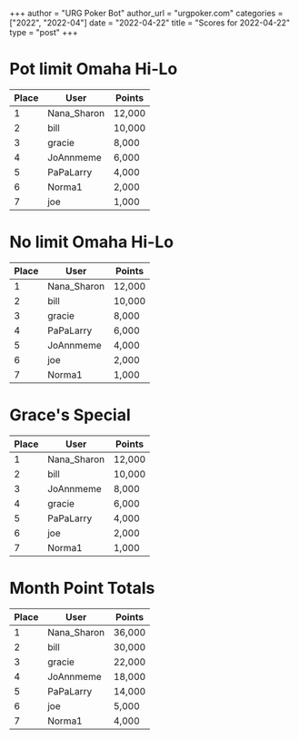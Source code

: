 +++
author = "URG Poker Bot"
author_url = "urgpoker.com"
categories = ["2022", "2022-04"]
date = "2022-04-22"
title = "Scores for 2022-04-22"
type = "post"
+++
# Pot limit Omaha Hi-Lo

| Place | User | Points |
|-------|------|--------|
| 1 | Nana_Sharon | 12,000 |
| 2 | bill | 10,000 |
| 3 | gracie | 8,000 |
| 4 | JoAnnmeme | 6,000 |
| 5 | PaPaLarry | 4,000 |
| 6 | Norma1 | 2,000 |
| 7 | joe | 1,000 |

# No limit Omaha Hi-Lo

| Place | User | Points |
|-------|------|--------|
| 1 | Nana_Sharon | 12,000 |
| 2 | bill | 10,000 |
| 3 | gracie | 8,000 |
| 4 | PaPaLarry | 6,000 |
| 5 | JoAnnmeme | 4,000 |
| 6 | joe | 2,000 |
| 7 | Norma1 | 1,000 |

# Grace's Special

| Place | User | Points |
|-------|------|--------|
| 1 | Nana_Sharon | 12,000 |
| 2 | bill | 10,000 |
| 3 | JoAnnmeme | 8,000 |
| 4 | gracie | 6,000 |
| 5 | PaPaLarry | 4,000 |
| 6 | joe | 2,000 |
| 7 | Norma1 | 1,000 |

# Month Point Totals

| Place | User | Points |
|-------|------|--------|
| 1 | Nana_Sharon | 36,000 |
| 2 | bill | 30,000 |
| 3 | gracie | 22,000 |
| 4 | JoAnnmeme | 18,000 |
| 5 | PaPaLarry | 14,000 |
| 6 | joe | 5,000 |
| 7 | Norma1 | 4,000 |

